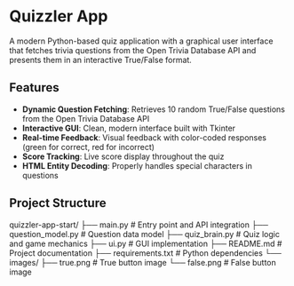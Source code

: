 # Quizzler App

A modern Python-based quiz application with a graphical user interface that fetches trivia questions from the Open Trivia Database API and presents them in an interactive True/False format.

## Features

- **Dynamic Question Fetching**: Retrieves 10 random True/False questions from the Open Trivia Database API
- **Interactive GUI**: Clean, modern interface built with Tkinter
- **Real-time Feedback**: Visual feedback with color-coded responses (green for correct, red for incorrect)
- **Score Tracking**: Live score display throughout the quiz
- **HTML Entity Decoding**: Properly handles special characters in questions

## Project Structure

quizzler-app-start/
├── main.py              # Entry point and API integration
├── question_model.py    # Question data model
├── quiz_brain.py        # Quiz logic and game mechanics
├── ui.py               # GUI implementation
├── README.md            # Project documentation
├── requirements.txt     # Python dependencies
└── images/
├── true.png        # True button image
└── false.png       # False button image
